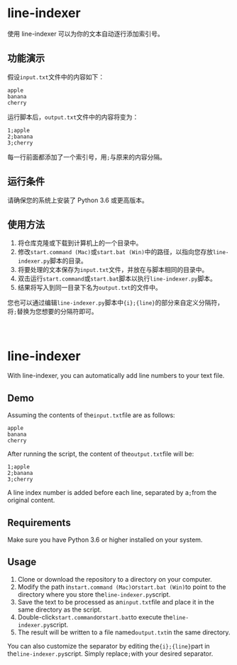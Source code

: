 # line-indexer
使用 line-indexer 可以为你的文本自动逐行添加索引号。

## 功能演示
假设`input.txt`文件中的内容如下：
```
apple
banana
cherry
```
运行脚本后，`output.txt`文件中的内容将变为：
```
1;apple
2;banana
3;cherry
```
每一行前面都添加了一个索引号，用`;`与原来的内容分隔。

## 运行条件
请确保您的系统上安装了 Python 3.6 或更高版本。

## 使用方法
1. 将仓库克隆或下载到计算机上的一个目录中。
2. 修改`start.command (Mac)`或`start.bat (Win)`中的路径，以指向您存放`line-indexer.py`脚本的目录。
3. 将要处理的文本保存为`input.txt`文件，并放在与脚本相同的目录中。
4. 双击运行`start.command`或`start.bat`脚本以执行`line-indexer.py`脚本。
5. 结果将写入到同一目录下名为`output.txt`的文件中。

您也可以通过编辑`line-indexer.py`脚本中`{i};{line}`的部分来自定义分隔符，将`;`替换为您想要的分隔符即可。
<br>
<br>
<br>
# line-indexer
With line-indexer, you can automatically add line numbers to your text file.

## Demo
Assuming the contents of the`input.txt`file are as follows:
```
apple
banana
cherry
```
After running the script, the content of the`output.txt`file will be:
```
1;apple
2;banana
3;cherry
```
A line index number is added before each line, separated by a`;`from the original content.

## Requirements
Make sure you have Python 3.6 or higher installed on your system.

## Usage
1. Clone or download the repository to a directory on your computer.
2. Modify the path in`start.command (Mac)`or`start.bat (Win)`to point to the directory where you store the`line-indexer.py`script.
3. Save the text to be processed as an`input.txt`file and place it in the same directory as the script.
4. Double-click`start.command`or`start.bat`to execute the`line-indexer.py`script.
5. The result will be written to a file named`output.txt`in the same directory.

You can also customize the separator by editing the`{i};{line}`part in the`line-indexer.py`script. Simply replace`;`with your desired separator.
